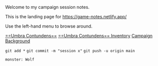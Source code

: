 Welcome to my campaign session notes.

This is the landing page for https://game-notes.netlify.app/

Use the left-hand menu to browse around.

[==Umbra Contundens==](Umbra%20Contundens/==Umbra%20Contundens==.md)
[==Umbra Contundens== Inventory](Umbra%20Contundens/==Umbra%20Contundens==%20Inventory.md)
[Campaign Background](Campaign%20Log/Campaign%20Background.md)

`git add *`
`git commit -m "session x"`
`git push -u origin main`

```statblock
monster: Wolf
```




